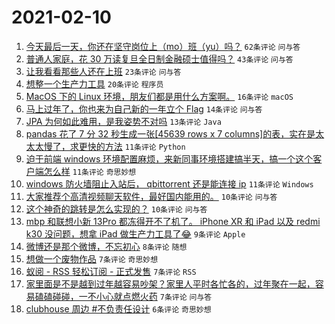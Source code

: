 # 2021-02-10

1. [今天最后一天，你还在坚守岗位上（mo）班（yu）吗？](https://www.v2ex.com/t/752755) `62条评论` `问与答`
1. [普通人家庭，花 30 万读复旦全日制金融硕士值得吗？](https://www.v2ex.com/t/752766) `43条评论` `问与答`
1. [让我看看那些人还在上班](https://www.v2ex.com/t/752770) `23条评论` `问与答`
1. [想整一个生产力工具](https://www.v2ex.com/t/752785) `20条评论` `程序员`
1. [MacOS 下的 Linux 环境，朋友们都是用什么方案啊。](https://www.v2ex.com/t/752760) `16条评论` `macOS`
1. [马上过年了，你也来为自己新的一年立个 Flag](https://www.v2ex.com/t/752771) `14条评论` `问与答`
1. [JPA 为何如此难用，是我姿势不对吗](https://www.v2ex.com/t/752786) `13条评论` `Java`
1. [pandas 花了 7 分 32 秒生成一张[45639 rows x 7 columns]的表，实在是太太太慢了，求更快的方法](https://www.v2ex.com/t/752784) `11条评论` `Python`
1. [迫于前端 windows 环境配置麻烦，来新同事环境搭建搞半天，搞一个这个客户端怎么样](https://www.v2ex.com/t/752768) `11条评论` `奇思妙想`
1. [windows 防火墙阻止入站后， qbittorrent 还是能连接 ip](https://www.v2ex.com/t/752765) `11条评论` `Windows`
1. [大家推荐个高清视频聊天软件，最好国内能用的。](https://www.v2ex.com/t/752776) `10条评论` `问与答`
1. [这个神奇的跳转是怎么实现的？](https://www.v2ex.com/t/752775) `10条评论` `问与答`
1. [mbp 和联想小新 13Pro 都冻得开不了机了。 iPhone XR 和 iPad 以及 redmi k30 没问题，想拿 iPad 做生产力工具了😂](https://www.v2ex.com/t/752756) `9条评论` `Apple`
1. [微博还是那个微博，不忘初心](https://www.v2ex.com/t/752788) `8条评论` `随想`
1. [想做一个废物作品](https://www.v2ex.com/t/752798) `7条评论` `奇思妙想`
1. [蚁阅 - RSS 轻松订阅 - 正式发售](https://www.v2ex.com/t/752795) `7条评论` `RSS`
1. [家里面是不是越到过年越容易吵架？家里人平时各忙各的，过年聚在一起，容易磕磕碰碰，一不小心就点燃火药](https://www.v2ex.com/t/752772) `7条评论` `问与答`
1. [clubhouse 周边 #不负责任设计](https://www.v2ex.com/t/752753) `6条评论` `奇思妙想`
